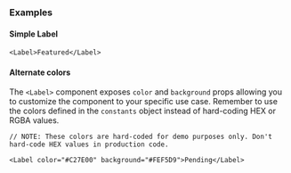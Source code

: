 ### Examples

#### Simple Label

```
<Label>Featured</Label>
```

#### Alternate colors

The `<Label>` component exposes `color` and `background` props allowing you to customize the component to your specific use case. Remember to use the colors defined in the `constants` object instead of hard-coding HEX or RGBA values.

```
// NOTE: These colors are hard-coded for demo purposes only. Don't hard-code HEX values in production code.

<Label color="#C27E00" background="#FEF5D9">Pending</Label>
```

